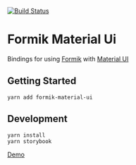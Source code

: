 [![Build Status](https://travis-ci.org/stackworx/formik-material-ui.svg?branch=master)](https://travis-ci.org/stackworx/formik-material-ui)

# Formik Material Ui

Bindings for using [Formik](https://github.com/jaredpalmer/formik) with [Material UI](https://material-ui.com/)

## Getting Started

    yarn add formik-material-ui

## Development

    yarn install
    yarn storybook

[Demo](https://stackworx.github.io/formik-material-ui)
